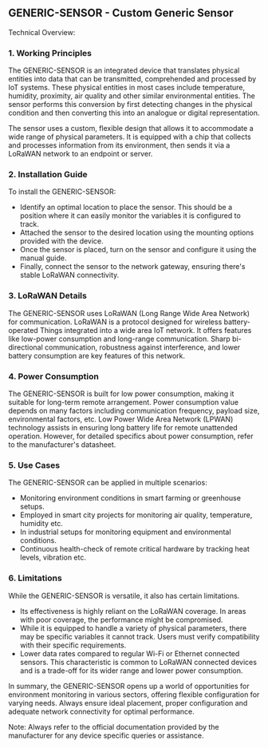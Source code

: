 ## GENERIC-SENSOR - Custom Generic Sensor

Technical Overview:

### 1. Working Principles

The GENERIC-SENSOR is an integrated device that translates physical entities into data that can be transmitted, comprehended and processed by IoT systems. These physical entities in most cases include temperature, humidity, proximity, air quality and other similar environmental entities. The sensor performs this conversion by first detecting changes in the physical condition and then converting this into an analogue or digital representation.

The sensor uses a custom, flexible design that allows it to accommodate a wide range of physical parameters. It is equipped with a chip that collects and processes information from its environment, then sends it via a LoRaWAN network to an endpoint or server.

### 2. Installation Guide

To install the GENERIC-SENSOR:

- Identify an optimal location to place the sensor. This should be a position where it can easily monitor the variables it is configured to track.
- Attached the sensor to the desired location using the mounting options provided with the device.
- Once the sensor is placed, turn on the sensor and configure it using the manual guide. 
- Finally, connect the sensor to the network gateway, ensuring there's stable LoRaWAN connectivity.

### 3. LoRaWAN Details

The GENERIC-SENSOR uses LoRaWAN (Long Range Wide Area Network) for communication. LoRaWAN is a protocol designed for wireless battery-operated Things integrated into a wide area IoT network. It offers features like low-power consumption and long-range communication. Sharp bi-directional communication, robustness against interference, and lower battery consumption are key features of this network.

### 4. Power Consumption

The GENERIC-SENSOR is built for low power consumption, making it suitable for long-term remote arrangement. Power consumption value depends on many factors including communication frequency, payload size, environmental factors, etc. Low Power Wide Area Network (LPWAN) technology assists in ensuring long battery life for remote unattended operation. However, for detailed specifics about power consumption, refer to the manufacturer's datasheet.

### 5. Use Cases

The GENERIC-SENSOR can be applied in multiple scenarios:

- Monitoring environment conditions in smart farming or greenhouse setups.
- Employed in smart city projects for monitoring air quality, temperature, humidity etc.
- In industrial setups for monitoring equipment and environmental conditions.
- Continuous health-check of remote critical hardware by tracking heat levels, vibration etc.

### 6. Limitations

While the GENERIC-SENSOR is versatile, it also has certain limitations.

- Its effectiveness is highly reliant on the LoRaWAN coverage. In areas with poor coverage, the performance might be compromised.
- While it is equipped to handle a variety of physical parameters, there may be specific variables it cannot track. Users must verify compatibility with their specific requirements.
- Lower data rates compared to regular Wi-Fi or Ethernet connected sensors. This characteristic is common to LoRaWAN connected devices and is a trade-off for its wider range and lower power consumption.
  
In summary, the GENERIC-SENSOR opens up a world of opportunities for environment monitoring in various sectors, offering flexible configuration for varying needs. Always ensure ideal placement, proper configuration and adequate network connectivity for optimal performance.
  
Note: Always refer to the official documentation provided by the manufacturer for any device specific queries or assistance.